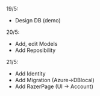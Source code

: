 19/5:

- Design DB (demo)

20/5:
  
- Add, edit Models
- Add Reposibility
  
21/5:

  - Add Identity
  - Add Migration (Azure->DBlocal)
  - Add RazerPage (UI -> Account)
